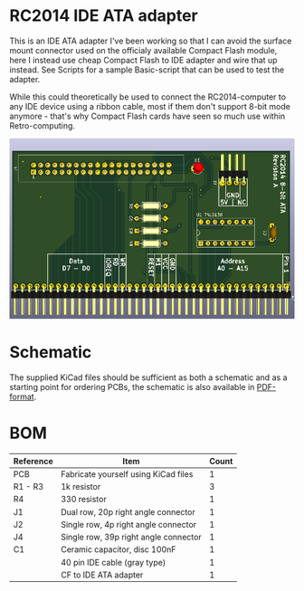 # RC2014 IDE ATA adapter

This is an IDE ATA adapter I've been working so that I can avoid the surface mount
connector used on the officialy available Compact Flash module, here I instead use
cheap Compact Flash to IDE adapter and wire that up instead. See Scripts for a 
sample Basic-script that can be used to test the adapter.

While this could theoretically be used to connect the RC2014-computer to any IDE
device using a ribbon cable, most if them don't support 8-bit mode anymore - that's
why Compact Flash cards have seen so much use within Retro-computing.

![IDE PCB](https://raw.githubusercontent.com/tebl/RC2014/master/Gallery/RC2014%20IDE/pcb.PNG)

# Schematic
The supplied KiCad files should be sufficient as both a schematic and as a starting
point for ordering PCBs, the schematic is also available in
[PDF-format](https://github.com/tebl/RC2014/raw/master/RC2014%20IDE/export/RC2014%20IDE.pdf).

# BOM
| Reference | Item                                  | Count |
| --------- | ------------------------------------- | ----- |
| PCB       | Fabricate yourself using KiCad files  |     1 |
| R1 - R3   | 1k resistor                           |     3 |
| R4        | 330 resistor                          |     1 |
| J1        | Dual row, 20p right angle connector   |     1 |
| J2        | Single row, 4p right angle connector  |     1 |
| J4        | Single row, 39p right angle connector |     1 |
| C1        | Ceramic capacitor, disc 100nF         |     1 |
|           | 40 pin IDE cable (gray type)          |     1 |
|           | CF to IDE ATA adapter                 |     1 |